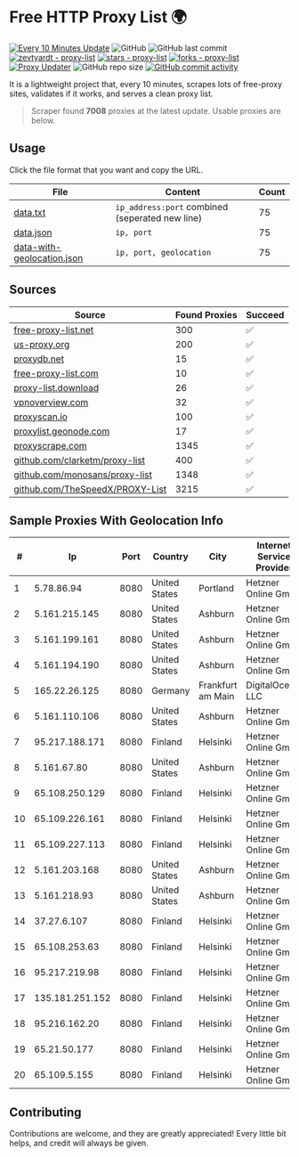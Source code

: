 
# Free HTTP Proxy List 🌍

[![Every 10 Minutes Update](https://github.com/mertguvencli/http-proxy-list/actions/workflows/main.yml/badge.svg?branch=main)](https://github.com/mertguvencli/http-proxy-list/actions/workflows/main.yml)
![GitHub](https://img.shields.io/github/license/mertguvencli/http-proxy-list)
![GitHub last commit](https://img.shields.io/github/last-commit/mertguvencli/http-proxy-list)
[![zevtyardt - proxy-list](https://img.shields.io/static/v1?label=zevtyardt&message=proxy-list&color=blue&logo=github)](https://github.com/zevtyardt/proxy-list "Go to GitHub repo")
[![stars - proxy-list](https://img.shields.io/github/stars/zevtyardt/proxy-list?style=social)](https://github.com/zevtyardt/proxy-list)
[![forks - proxy-list](https://img.shields.io/github/forks/zevtyardt/proxy-list?style=social)](https://github.com/zevtyardt/proxy-list)
[![Proxy Updater](https://github.com/zevtyardt/proxy-list/workflows/Proxy%20Updater/badge.svg)](https://github.com/zevtyardt/proxy-list/actions?query=workflow:"Proxy+Updater")
![GitHub repo size](https://img.shields.io/github/repo-size/zevtyardt/proxy-list)
[![GitHub commit activity](https://img.shields.io/github/commit-activity/m/zevtyardt/proxy-list?logo=commits)](https://github.com/zevtyardt/proxy-list/commits/main)

It is a lightweight project that, every 10 minutes, scrapes lots of free-proxy sites, validates if it works, and serves a clean proxy list.

> Scraper found **7008** proxies at the latest update. Usable proxies are below.

## Usage

Click the file format that you want and copy the URL.

|File|Content|Count|
|----|-------|-----|
|[data.txt](https://raw.githubusercontent.com/mertguvencli/http-proxy-list/main/proxy-list/data.txt)|`ip_address:port` combined (seperated new line)|75|
|[data.json](https://raw.githubusercontent.com/mertguvencli/http-proxy-list/main/proxy-list/data.json)|`ip, port`|75|
|[data-with-geolocation.json](https://raw.githubusercontent.com/mertguvencli/http-proxy-list/main/proxy-list/data-with-geolocation.json)|`ip, port, geolocation`|75|

## Sources

|Source|Found Proxies|Succeed|
|------|-------------|-------|
|[free-proxy-list.net](https://free-proxy-list.net)|300|✅|
|[us-proxy.org](https://www.us-proxy.org)|200|✅|
|[proxydb.net](http://proxydb.net)|15|✅|
|[free-proxy-list.com](https://free-proxy-list.com/?page=&port=&type%5B%5D=http&type%5B%5D=https&up_time=0&search=Search)|10|✅|
|[proxy-list.download](https://www.proxy-list.download/HTTP)|26|✅|
|[vpnoverview.com](https://vpnoverview.com/privacy/anonymous-browsing/free-proxy-servers)|32|✅|
|[proxyscan.io](https://www.proxyscan.io)|100|✅|
|[proxylist.geonode.com](https://proxylist.geonode.com/api/proxy-list?limit=300&page=1&sort_by=lastChecked&sort_type=desc&protocols=http,https)|17|✅|
|[proxyscrape.com](https://api.proxyscrape.com/v2/?request=displayproxies&protocol=http&timeout=10000&country=all&ssl=all&anonymity=all)|1345|✅|
|[github.com/clarketm/proxy-list](https://raw.githubusercontent.com/clarketm/proxy-list/master/proxy-list-raw.txt)|400|✅|
|[github.com/monosans/proxy-list](https://raw.githubusercontent.com/monosans/proxy-list/main/proxies/http.txt)|1348|✅|
|[github.com/TheSpeedX/PROXY-List](https://raw.githubusercontent.com/TheSpeedX/PROXY-List/master/http.txt)|3215|✅|


## Sample Proxies With Geolocation Info

|#|Ip|Port|Country|City|Internet Service Provider|
|-|--|----|-------|----|-------------------------|
|1|5.78.86.94|8080|United States|Portland|Hetzner Online GmbH|
|2|5.161.215.145|8080|United States|Ashburn|Hetzner Online GmbH|
|3|5.161.199.161|8080|United States|Ashburn|Hetzner Online GmbH|
|4|5.161.194.190|8080|United States|Ashburn|Hetzner Online GmbH|
|5|165.22.26.125|8080|Germany|Frankfurt am Main|DigitalOcean, LLC|
|6|5.161.110.106|8080|United States|Ashburn|Hetzner Online GmbH|
|7|95.217.188.171|8080|Finland|Helsinki|Hetzner Online GmbH|
|8|5.161.67.80|8080|United States|Ashburn|Hetzner Online GmbH|
|9|65.108.250.129|8080|Finland|Helsinki|Hetzner Online GmbH|
|10|65.109.226.161|8080|Finland|Helsinki|Hetzner Online GmbH|
|11|65.109.227.113|8080|Finland|Helsinki|Hetzner Online GmbH|
|12|5.161.203.168|8080|United States|Ashburn|Hetzner Online GmbH|
|13|5.161.218.93|8080|United States|Ashburn|Hetzner Online GmbH|
|14|37.27.6.107|8080|Finland|Helsinki|Hetzner Online GmbH|
|15|65.108.253.63|8080|Finland|Helsinki|Hetzner Online GmbH|
|16|95.217.219.98|8080|Finland|Helsinki|Hetzner Online GmbH|
|17|135.181.251.152|8080|Finland|Helsinki|Hetzner Online GmbH|
|18|95.216.162.20|8080|Finland|Helsinki|Hetzner Online GmbH|
|19|65.21.50.177|8080|Finland|Helsinki|Hetzner Online GmbH|
|20|65.109.5.155|8080|Finland|Helsinki|Hetzner Online GmbH|



## Contributing

Contributions are welcome, and they are greatly appreciated! Every
little bit helps, and credit will always be given.

